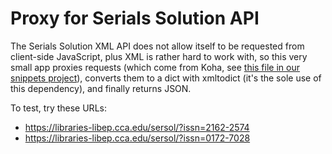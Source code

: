 # Proxy for Serials Solution API

The Serials Solution XML API does not allow itself to be requested from client-side JavaScript, plus XML is rather hard to work with, so this very small app proxies requests (which come from Koha, see [this file in our snippets project](https://github.com/cca/koha_snippets/blob/main/catalog-js/serials-solutions-holdings.js)), converts them to a dict with xmltodict (it's the sole use of this dependency), and finally returns JSON.

To test, try these URLs:

- https://libraries-libep.cca.edu/sersol/?issn=2162-2574
- https://libraries-libep.cca.edu/sersol/?issn=0172-7028
